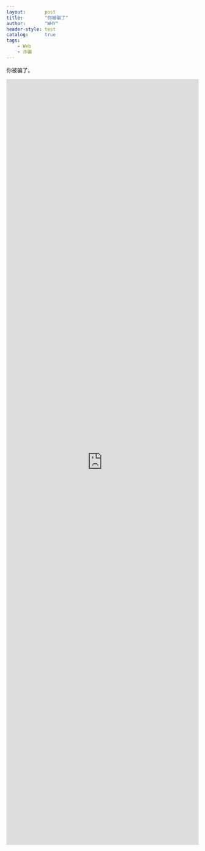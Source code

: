 ```yaml
---
layout:       post
title:        "你被骗了"
author:       "WHY"
header-style: test
catalog:      true
tags:
    - Web
    - 诈骗
---
```


你被骗了。

<iframe src="https://player.bilibili.com/player.html?isOutside=true&aid=80433022&bvid=BV1GJ411x7h7&cid=137649199&p=1&autoplay=1"
        style="border: none; width: 100%; height: 50vh; max-width: 900px;"
        allow="fullscreen"
        loading="lazy"></iframe>
